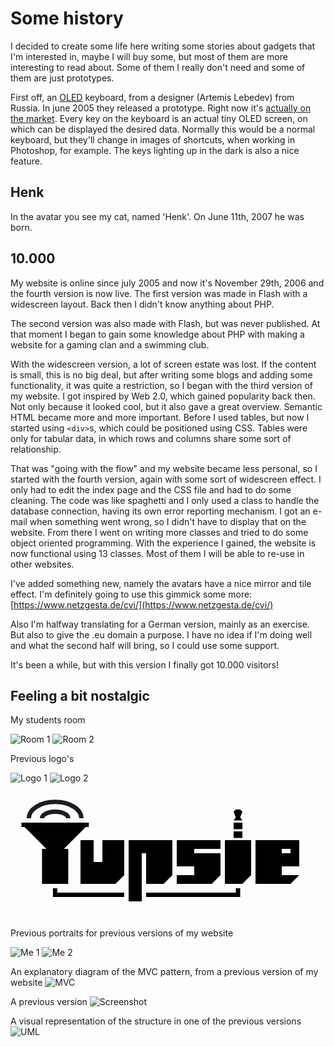# Some history

I decided to create some life here writing some stories about gadgets that I'm interested in, maybe I will buy some, but most of them are more interesting to read about. Some of them I really don't need and some of them are just prototypes.

First off, an [OLED](https://en.wikipedia.org/wiki/OLED) keyboard, from a designer (Artemis Lebedev) from Russia. In june 2005 they released a prototype. Right now it's [actually on the market](https://www.artlebedev.com/optimus/maximus/). Every key on the keyboard is an actual tiny OLED screen, on which can be displayed the desired data. Normally this would be a normal keyboard, but they'll change in images of shortcuts, when working in Photoshop, for example. The keys lighting up in the dark is also a nice feature.

## Henk

In the avatar you see my cat, named 'Henk'. On June 11th, 2007 he was born.

## 10.000

My website is online since july 2005 and now it's November 29th, 2006 and the fourth version is now live. The first version was made in Flash with a widescreen layout. Back then I didn't know anything about PHP.

The second version was also made with Flash, but was never published. At that moment I began to gain some knowledge about PHP with making a website for a gaming clan and a swimming club.

With the widescreen version, a lot of screen estate was lost. If the content is small, this is no big deal, but after writing some blogs and adding some functionality, it was quite a restriction, so I began with the third version of my website. I got inspired by Web 2.0, which gained popularity back then. Not only because it looked cool, but it also gave a great overview. Semantic HTML became more and more important. Before I used tables, but now I started using `<div>`s, which could be positioned using CSS. Tables were only for tabular data, in which rows and columns share some sort of relationship.

That was "going with the flow" and my website became less personal, so I started with the fourth version, again with some sort of widescreen effect. I only had to edit the index page and the CSS file and had to do some cleaning. The code was like spaghetti and I only used a class to handle the database connection, having its own error reporting mechanism. I got an e-mail when something went wrong, so I didn't have to display that on the website. From there I went on writing more classes and tried to do some object oriented programming. With the experience I gained, the website is now functional using 13 classes. Most of them I will be able to re-use in other websites.

I've added something new, namely the avatars have a nice mirror and tile effect. I'm definitely going to use this gimmick some more: [https://www.netzgesta.de/cvi/](https://www.netzgesta.de/cvi/)

Also I'm halfway translating for a German version, mainly as an exercise. But also to give the .eu domain a purpose. I have no idea if I'm doing well and what the second half will bring, so I could use some support.

It's been a while, but with this version I finally got 10.000 visitors!

## Feeling a bit nostalgic

My students room

![Room 1](/data/blogs/some-history/images/kamer.jpg)
![Room 2](/data/blogs/some-history/images/plaatjes.jpg)

Previous logo's

![Logo 1](/data/blogs/some-history/images/eerste-bericht.png)
![Logo 2](/data/blogs/some-history/images/logo_full.png)

<svg version="1.1" xmlns="https://www.w3.org/2000/svg" x="0px" y="0px" width="720px" height="290px" viewBox="0 0 720 290" id="logo">
    <defs>
        <linearGradient id="gradient_logo">
            <stop style="stop-color:#6c6eec" offset="0%"></stop>
            <stop style="stop-color:#1c1d22" offset="100%" stop-opacity=".8"></stop>
        </linearGradient>
        <linearGradient id="gradient_logo_2">
            <stop style="stop-color:#1c1d22" offset="0%" stop-opacity=".8"></stop>
            <stop style="stop-color:#6c6eec" offset="100%"></stop>
        </linearGradient>
        <filter id="dropshadow_logo" width="200%" height="200%">
            <feGaussianBlur in="SourceAlpha" stdDeviation="8"></feGaussianBlur>
            <feOffset dx="4" dy="4" result="offsetblur"></feOffset>
            <feComponentTransfer>
                <feFuncA type="linear" slope="0.4"></feFuncA>
            </feComponentTransfer>
            <feMerge> 
                <feMergeNode></feMergeNode>
                <feMergeNode in="SourceGraphic"></feMergeNode>
            </feMerge>
        </filter>
    </defs>
    <g id="d_y">
        <polygon class="y_letter" points="32,80 25,80 25,70 179,70 179,80 172,80 122,130 132,130 132,210 72,210 72,130 82,130"></polygon>
        <path class="y_outer_bow" fill="none" stroke="#1c1d22" stroke-width="10" d="M42,60c0-20.711,26.863-37.5,60-37.5s60,16.789,60,37.5"></path>
        <path class="y_inner_bow" fill="none" stroke="#1c1d22" stroke-width="10" d="M72,60c0-8.284,13.432-15,30-15s30,6.716,30,15"></path>
    </g>
    <polygon class="u" points="160,110 190,110 190,160 210,160 210,110 260,110 260,190 240,210 160,210"></polygon>
    <polygon class="p" points="270,110 370,110 370,190 350,210 310,210 310,140 300,140 300,250 270,250"></polygon>
    <polygon class="s" points="380,110 480,110 480,130 420,130 420,140 480,140 480,190 460,210 380,210 380,190 420,190 420,170 380,170"></polygon>
    <g class="i">
        <polygon points="510,45 515,40 525,40 530,45 525,58 530,65 510,65 515,58"></polygon>
        <polygon points="510,70 530,70 530,85 510,85"></polygon>
        <polygon points="510,90 530,90 530,105 510,105"></polygon>
        <polygon points="490,110 550,110 550,190 530,210 490,210"></polygon>
    </g>
    <polygon class="e" points="560,110 660,110 660,170 620,170 620,140 640,140 640,130 620,130 620,190 660,190 660,190 640,210 560,210"></polygon>
    <g class="cable">
        <polygon class="cable_left" points="97,220 107,220 107,230 260,230 260,240 97,240"></polygon>
        <polygon class="cable_right" points="310,230 515,230 515,220 525,220 525,240 310,240"></polygon>
    </g>
</svg>

Previous portraits for previous versions of my website

![Me 1](/data/blogs/some-history/images/ik_oud.png)
![Me 2](/data/blogs/some-history/images/ik.png)

An explanatory diagram of the MVC pattern, from a previous version of my website
![MVC](/data/blogs/some-history/images/mvc-pattern.png)

A previous version
![Screenshot](/data/blogs/some-history/images/ss.png)

A visual representation of the structure in one of the previous versions
![UML](/data/blogs/some-history/images/uml.png)
